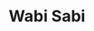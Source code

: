 ---
layout: place
title: "Wabi Sabi"
permalink: /illinois/chicago/wabi-sabi.html
stateAbbr: IL
stateName: Illinois
cityName: Chicago
seo:
  name: "Wabi Sabi"
  type: Restaurant
  links: null
description: "Looking for sushi in Chicago, Illinois? Check out Wabi Sabi for a delightful Japanese dining experience. Enjoy a variety of sushi and other dishes in a welco..."
place_id: ChIJexfyQeXND4gROm-dTl0vEaU
photos:
  - name: >-
      places/ChIJexfyQeXND4gROm-dTl0vEaU/photos/AeeoHcILgH0G7wiujvkEI0LahLlUWPcjzkDaMQ9KxuMQS457-UJ-rcAkasmcGTpm4gmOzwjP-a6a07oENvoWqc9S4vHocSYYBRAVfTycI1EHxUoefyt2jvnbpnwysz3RQlexoXx9IjQHJKI27UVh7gEuRTSLhUFtxMuziii4at03AVWP1ODiv7lMA5kIGqpHZrcOpfcgiiFFlixfywbShBHHpY1NCseTfIxbo0eMMFm-NRkdaDWyY9_B9Wjf7xIVEDQcQjMFKqrJvlQr84GNfG2RtXRxdq6Qp3_4qwR_DrnqsCJ9zw
    widthPx: 3024
    heightPx: 4032
    authorAttributions:
      - displayName: Wabi Sabi
        uri: https://maps.google.com/maps/contrib/100830478478830504430
        photoUri: >-
          https://lh3.googleusercontent.com/a/ACg8ocIwiIYxb6R_oRMqSXM8MuiNDKmgCoc36acJzMPFrPc6kvWhRw=s100-p-k-no-mo
    flagContentUri: >-
      https://www.google.com/local/imagery/report/?cb_client=maps_api_places.places_api&image_key=!1e10!2sAF1QipMhilgzs-jSwNu05ocH2niKHQh8PiREUamBTHtx&hl=en-US
    googleMapsUri: >-
      https://www.google.com/maps/place//data=!3m4!1e2!3m2!1sAF1QipMhilgzs-jSwNu05ocH2niKHQh8PiREUamBTHtx!2e10!4m2!3m1!1s0x880fcde541f2177b:0xa5112f5d4e9d6f3a
  - name: >-
      places/ChIJexfyQeXND4gROm-dTl0vEaU/photos/AeeoHcIq8T577yj2lY2vj5Wd4nvMKlJOkuZZOq8qvA3TaTRh4lOt8jcsPNL5jB2SJt0HE43VbtZVA0lplCyiHVz8doBubpqoi_r-CfICHB9gPalHPOdB6XvvaFWWOwqCdZOiTBQRwahrIBQOYSt9-W9WMzlPJ3CHsvtKvrpBzZfRQtkLr9rr-u--IleKdx1WhHghLfK2kBHNNQWOllZSqnRsNtRZKPa_z6qRAt2Z68ZXUnxh_lpjijHrghsvgsFrZ3VWFCV4Hs70QKKpGMQjdfLFCaOPHhp8J-PdEF8xF6py_sW2Yv9Wk6dVntYpX4DB1N-GRrA7vwJ4JLywa3CHYiCeerP3jrw_rnuT03BFJ092uJcH_frYHlPgd1mmnRjOP5D_1XIdeSFeCkOA1qqSyz5SkFI4QjZY4xtyREc9rvnCc-9PCKmh
    widthPx: 1080
    heightPx: 565
    authorAttributions:
      - displayName: Anitha
        uri: https://maps.google.com/maps/contrib/116890191186377705866
        photoUri: >-
          https://lh3.googleusercontent.com/a-/ALV-UjXNPejI6r7Sj9D_I12KEo6L_dhZ9O2BS-CCT3gBK7bmRRckxTL-qw=s100-p-k-no-mo
    flagContentUri: >-
      https://www.google.com/local/imagery/report/?cb_client=maps_api_places.places_api&image_key=!1e10!2sCIHM0ogKEICAgIC4_7iT4gE&hl=en-US
    googleMapsUri: >-
      https://www.google.com/maps/place//data=!3m4!1e2!3m2!1sCIHM0ogKEICAgIC4_7iT4gE!2e10!4m2!3m1!1s0x880fcde541f2177b:0xa5112f5d4e9d6f3a
  - name: >-
      places/ChIJexfyQeXND4gROm-dTl0vEaU/photos/AeeoHcKzix_2WjrvqhQV1LOryzLKLFP7LX19dJSQbktMuG73Ov5bQ416xzBA6Ez0BxeHW8_F1wE98QHEAqTeee43ysnIHMdbqltnhgeNKxGYK4R_0dprqK7Dw3RUhW7DUrXnQ-GDBUjCz2q7puJbIXvn9pNG5izzZlzfB9TnH_TckK16Bzyy_4b_ICorMIBPRmZf9RpM8P76T0uVZ0w8TJYCwnnihXKQfVkRRtB6yexkoAhYUTsgIHgb7wGDSOszqknXzoHLXfSG9UZ8e_xIm5HZQMa2D5vP6RaCZyfmGRW6zOOW51Qflekg0Mlj2J04Ao6m772OcwKKV0qoZxyWyO3QKorH1ccs7huMW9Wz66V08gSZEL2zRQlw2ex7PClKgO5sUxWzG5wN2szorJ8OTSIr50gkpvasrl66u-4fAhTiIaqsLw
    widthPx: 4032
    heightPx: 3024
    authorAttributions:
      - displayName: M Landa
        uri: https://maps.google.com/maps/contrib/101502378773287698860
        photoUri: >-
          https://lh3.googleusercontent.com/a-/ALV-UjXn7DbSdxz3GS2oGIi2pZsVvKCmtRQd05xg9ztjPCcTkomXJXYt9g=s100-p-k-no-mo
    flagContentUri: >-
      https://www.google.com/local/imagery/report/?cb_client=maps_api_places.places_api&image_key=!1e10!2sCIHM0ogKEICAgMCw0O2kTg&hl=en-US
    googleMapsUri: >-
      https://www.google.com/maps/place//data=!3m4!1e2!3m2!1sCIHM0ogKEICAgMCw0O2kTg!2e10!4m2!3m1!1s0x880fcde541f2177b:0xa5112f5d4e9d6f3a
  - name: >-
      places/ChIJexfyQeXND4gROm-dTl0vEaU/photos/AeeoHcLdQF2uiMu0RV-HwMRFJ3nUzZy884offZmdGqEkRwpBQSKh09BuaPX1MdNPs0L4Dg8PVZxpE4ljFaFrWjegqMsJp2ZL9R6VU2-2Mygpe2rN2mrvVPxdXPJF1UB3wZXiKMsGicuVPgQQ1LQprh-xkRT735K8VJzSnYTuBrZPVf9Xdp68lAMx-rgGvMTlaZxjafPids81yu_lDKEy6oIg4d82TBSV_ozDLtON0Ns91KAUnvu0uOxM9Oc_1JEo0zX28U4QxZK2LC7712srK24lcVa9qHjRysgShG0DHRXSbsd6sweEkkupH_x5YwjqI-AUFKxxm3WvB0Wp4xrBnA0_OkGlAMvIGn02d1aRwHdFXxDpW2qdilU8dhK3SaIfQLGLpLMMSiR50tuoKVOVCU07GWeAOdiXedrBOFMHAR_lh2k
    widthPx: 3024
    heightPx: 4032
    authorAttributions:
      - displayName: MM
        uri: https://maps.google.com/maps/contrib/102185232626633892933
        photoUri: >-
          https://lh3.googleusercontent.com/a-/ALV-UjXpqUxzewp6uTmgk5qKRebFv3ood0Bh6bQYkxwG9bFoFiyD_k7g=s100-p-k-no-mo
    flagContentUri: >-
      https://www.google.com/local/imagery/report/?cb_client=maps_api_places.places_api&image_key=!1e10!2sCIHM0ogKEICAgIDfpPXPdw&hl=en-US
    googleMapsUri: >-
      https://www.google.com/maps/place//data=!3m4!1e2!3m2!1sCIHM0ogKEICAgIDfpPXPdw!2e10!4m2!3m1!1s0x880fcde541f2177b:0xa5112f5d4e9d6f3a
  - name: >-
      places/ChIJexfyQeXND4gROm-dTl0vEaU/photos/AeeoHcKxoYXiT3COBRM-jS7cj7N0McB3JAdAN3sGQQ5b6A8eRdLdR7S149cclfoaVnTqXcxQLBoRLfTm5reWDEz9SM_6Y3Sicvs9tlYLfJe_JiFqeHyNAhJvZqSm5GRcQOc0FgL8s-pp-RZu9yaIWENLb0JDzeMg0J7VkMg6fHano1It5bBZv3xG5KpmMjgic5u11odtQYeR5gqV3ujTxAZYApOit50GFxoDfFz-X6dmZOKfdTDXEuwkdgyO7E0mJzjP90L5-7YRugJiQoVnxtBB-Ue85n1Xoh6DoGT8YBRmDl6GXtqX3RU2YA69mvGhlyU1FYP1-0rrgv0lkNJy5Lxk0cnBCf83AlBjgkW5I2rV5ms4n85Skf_eby7Sr_KLuOrjSz2HEVdbS-Jq59atoVtIiFz9or7OVWXGjdjXOc775XFcU1g
    widthPx: 3024
    heightPx: 4032
    authorAttributions:
      - displayName: Rewind
        uri: https://maps.google.com/maps/contrib/117697224804923471766
        photoUri: >-
          https://lh3.googleusercontent.com/a/ACg8ocKphuYB_jVmiGTElmlSniJi9E9aXp4IcnzDMMu5fKq5fRHPow=s100-p-k-no-mo
    flagContentUri: >-
      https://www.google.com/local/imagery/report/?cb_client=maps_api_places.places_api&image_key=!1e10!2sCIHM0ogKEICAgID3kuTovwE&hl=en-US
    googleMapsUri: >-
      https://www.google.com/maps/place//data=!3m4!1e2!3m2!1sCIHM0ogKEICAgID3kuTovwE!2e10!4m2!3m1!1s0x880fcde541f2177b:0xa5112f5d4e9d6f3a
  - name: >-
      places/ChIJexfyQeXND4gROm-dTl0vEaU/photos/AeeoHcKq79wO1wFh5zyCAm7IMo_2umpoMzLWR2CR1vdmpRiLnXLcTn--amwFHavrVv-qVCAtPLy4Fy-lSUnsNcp91T3-vyrlIS3UCXHKIcyB2E5tM4X48c65N2KamHGrDenoPgpm_zf4eSPNtjVnwzDnP0DyydjH-TuEY4Y4KDJutSs14G4zVy5ZLwLeLq4A4b36WOxYFz_qG_QRs7xgmXa9ay--iY85EiB3hYEdQnO4lzhxjMUUT4_7EutNqaw47HqmJwXhpDBQ5rxQ8qyVjutjMziRajhfRS--lp1wzoYcqjcJ3gPcPSOwFShMgtNnYXTZqiUka2hTw6GdxjCKwg7M9hKXztiLCVDIpHDzzT4YUB8lLvzJvbvWFR3NoaHTEjd0P2AfnCG2uagYlPOYyBKTNcU8qOuretH2WZX0iKdWBG8Q8qQ
    widthPx: 4032
    heightPx: 3024
    authorAttributions:
      - displayName: Rewind
        uri: https://maps.google.com/maps/contrib/117697224804923471766
        photoUri: >-
          https://lh3.googleusercontent.com/a/ACg8ocKphuYB_jVmiGTElmlSniJi9E9aXp4IcnzDMMu5fKq5fRHPow=s100-p-k-no-mo
    flagContentUri: >-
      https://www.google.com/local/imagery/report/?cb_client=maps_api_places.places_api&image_key=!1e10!2sCIHM0ogKEICAgID3kuTo3wE&hl=en-US
    googleMapsUri: >-
      https://www.google.com/maps/place//data=!3m4!1e2!3m2!1sCIHM0ogKEICAgID3kuTo3wE!2e10!4m2!3m1!1s0x880fcde541f2177b:0xa5112f5d4e9d6f3a
  - name: >-
      places/ChIJexfyQeXND4gROm-dTl0vEaU/photos/AeeoHcKPhMrwbViO_lTTFp0Z5YbVPjf2-tR4HpjtPRpiUns_r7cAdiR5nAuApp3lcz212Gb3ickPgFDQnM87fz6j0EIa0R-WB36wZcy-OxNk2tBBH4x4-cHLQlI6ZZlHm665bRPTGtUlJJWUshAEPYq6n8hBcand3Svhbj-Kq4DwswFI74zJI0Ce2wDo_QR_uzBzVBeDTq33ZT1Fw-bcaTqe4GkjHIXqzwjQaussIpTS290zT8r1mGMFnUWGMdNgMFhRtrKnHjic8MfEbjswURQyIQRIYQB8-KN7v7VubmUcBQflM7hQJL0Kj2r3F2x1spVUV2J8P7L3Cx7E5fMb1OEcQxu2uJCzfICs1byqvzGrtNDMy6ajBT1TEy8S5J_mxSemOQld2qb1q_QGY1zTMugqpoqRBJh_5uxdz7Cl2-9g4AujCKI
    widthPx: 3024
    heightPx: 4032
    authorAttributions:
      - displayName: Hazel D
        uri: https://maps.google.com/maps/contrib/103957270155606654389
        photoUri: >-
          https://lh3.googleusercontent.com/a/ACg8ocKQoaoQwLpj5GKKzV4A71EfIZZWnD2nxFA7Einx_3-55NbZsfiR=s100-p-k-no-mo
    flagContentUri: >-
      https://www.google.com/local/imagery/report/?cb_client=maps_api_places.places_api&image_key=!1e10!2sCIHM0ogKEICAgICHg5iE6wE&hl=en-US
    googleMapsUri: >-
      https://www.google.com/maps/place//data=!3m4!1e2!3m2!1sCIHM0ogKEICAgICHg5iE6wE!2e10!4m2!3m1!1s0x880fcde541f2177b:0xa5112f5d4e9d6f3a
  - name: >-
      places/ChIJexfyQeXND4gROm-dTl0vEaU/photos/AeeoHcI-MbmepByDxFZNk7xbA5I_SzFzzrDiZzcJGzwn4UouzD4nE9pu97GlwLarN4oYvALKmrNoAG8ELZu-1-PPUXBrwO1cEa1qBve27yfEo1miXcydkBcsH9uWgieAQ9tpfoMxDT-ns9m4IPVcbN1dISYL28XB2snMMoFhIyueniPmBLK0L72tyrunkgYfZ5fXoi8GmMhOqCsesMitFzGNJ_JhXMoHuI1kM8AMQ4ebIQGeqFTGHiuD_kCtN-s3EMlUrEKYHausiWn8621MAOWxDT0CDzSXfjXvaeHrAgQW-4WjO_nEzqCrTTMLbhAyQfI8Si-CJAUsjtnCkopCMWTlXmH2sqRne9X0UPfKbLGyzgAi5zVyLAuq7HOxBPCHG9nu63XNh5MTF8H4r3_kmwUp8VAQDvV6huWHrYfT6PTPuiLqxQ
    widthPx: 4032
    heightPx: 3024
    authorAttributions:
      - displayName: M Landa
        uri: https://maps.google.com/maps/contrib/101502378773287698860
        photoUri: >-
          https://lh3.googleusercontent.com/a-/ALV-UjXn7DbSdxz3GS2oGIi2pZsVvKCmtRQd05xg9ztjPCcTkomXJXYt9g=s100-p-k-no-mo
    flagContentUri: >-
      https://www.google.com/local/imagery/report/?cb_client=maps_api_places.places_api&image_key=!1e10!2sCIHM0ogKEICAgMCw0O2kDg&hl=en-US
    googleMapsUri: >-
      https://www.google.com/maps/place//data=!3m4!1e2!3m2!1sCIHM0ogKEICAgMCw0O2kDg!2e10!4m2!3m1!1s0x880fcde541f2177b:0xa5112f5d4e9d6f3a
  - name: >-
      places/ChIJexfyQeXND4gROm-dTl0vEaU/photos/AeeoHcLw0D_LU6n4zwk4khu6CxBvbHbQy1qvP1_M5OIllL0LgpPz-PoqGgGZL3PGmeh47WetMjjnwsYTh9gy0KPbhl9zrVrP2llSTzLe1osyRHwyV1pqdCLonEWmlEdzEQbLfdZF0Tq8oywzY3WSh-dzQDAPo4J_TMJCqALSG0RliX2ZqytkB_LbqXh3xjGNwwyYeuy4oG5b0BlSOUjh6O3fQAqVFo-lMl1KRDsfaVl9b042LVxD-vPsOlfcJLXKDKz9qpAY6EHoCx2C4UJmg7pSIBTV-Y-z98oo9F-7_MPb89_cX5TjD2cUu0EpeNPInCGYZT4lYJfxQir02yi5WVVHUXDY9MhUFyxVpYrM8cqNFxpqR7Rkt_yV2iNO9jEiV7uJNdckZfKVeGTPjxOcErGazGfJQz4J4jl-GeH6ELru_aPQf6Q
    widthPx: 4000
    heightPx: 3000
    authorAttributions:
      - displayName: Peter Leung
        uri: https://maps.google.com/maps/contrib/111858281842507934347
        photoUri: >-
          https://lh3.googleusercontent.com/a-/ALV-UjVXBlqH1EJIrbusmOviFbToDiDTrF2-4Gn0cWaS7A_6O8xOYYAdrg=s100-p-k-no-mo
    flagContentUri: >-
      https://www.google.com/local/imagery/report/?cb_client=maps_api_places.places_api&image_key=!1e10!2sCIHM0ogKEICAgIDx3uvj_QE&hl=en-US
    googleMapsUri: >-
      https://www.google.com/maps/place//data=!3m4!1e2!3m2!1sCIHM0ogKEICAgIDx3uvj_QE!2e10!4m2!3m1!1s0x880fcde541f2177b:0xa5112f5d4e9d6f3a
  - name: >-
      places/ChIJexfyQeXND4gROm-dTl0vEaU/photos/AeeoHcJB4hLmCh7y684J0AVVbuVPx-EsPdLwB2OWJb8UpiY-9cJMuT1PbwVDSbVmljRE7pjKMnUlD-sMxHW_khbZPkMG76bpqETKIGB1T2VVKAGdmiy4bWm1joqhZmfSnMjdDiO5hRYphVPKQoAztVol1xDLElK40do81WcSY2OH5lulr3V_HVmsH5EBgcBmIgS4sKrIN2kywWeghsWSkQGgUpXlv1W7eC3BR16fhVMmBRmB13rtLDaAIjOC3GYjNEmIlE604bTSo9h5mEK4h5kDkqmFUdVbgG3Q9Xx1FPQWsDuOIu_PH3OLhkiSK0OAO-1zAHQVxMh-HeCqiF_IycwYQeTZvU8jtFiyhivsfroyHFbFEHvGIZHMb1QybNWoKgH69_jghhGgepb-IoPOrsI7eN1UlK23KVGiVMPz9jTdYDl2UA
    widthPx: 4080
    heightPx: 3072
    authorAttributions:
      - displayName: Jair Reina
        uri: https://maps.google.com/maps/contrib/112886097095826808182
        photoUri: >-
          https://lh3.googleusercontent.com/a-/ALV-UjV1D3rdsLqQezy1iIlQobvEZdHvrC2Y1kgjZhEuQTnIcPXZnl4=s100-p-k-no-mo
    flagContentUri: >-
      https://www.google.com/local/imagery/report/?cb_client=maps_api_places.places_api&image_key=!1e10!2sCIHM0ogKEICAgIDdrOXvOg&hl=en-US
    googleMapsUri: >-
      https://www.google.com/maps/place//data=!3m4!1e2!3m2!1sCIHM0ogKEICAgIDdrOXvOg!2e10!4m2!3m1!1s0x880fcde541f2177b:0xa5112f5d4e9d6f3a
address: 4720 N Kedzie Ave, Chicago, IL 60625, USA
street: 4720 N Kedzie Ave
city: Chicago
state: IL
zip: '60625'
country: USA
neighborhood: East Albany Park
latitude: '41.967249'
longitude: '-87.708667'
accessibility_options:
  wheelchairAccessibleParking: false
  wheelchairAccessibleRestroom: true
  wheelchairAccessibleSeating: true
business_status: OPERATIONAL
name: Wabi Sabi
google_maps_links:
  directionsUri: >-
    https://www.google.com/maps/dir//''/data=!4m7!4m6!1m1!4e2!1m2!1m1!1s0x880fcde541f2177b:0xa5112f5d4e9d6f3a!3e0
  placeUri: https://maps.google.com/?cid=11894340168659595066
  writeAReviewUri: >-
    https://www.google.com/maps/place//data=!4m3!3m2!1s0x880fcde541f2177b:0xa5112f5d4e9d6f3a!12e1
  reviewsUri: >-
    https://www.google.com/maps/place//data=!4m4!3m3!1s0x880fcde541f2177b:0xa5112f5d4e9d6f3a!9m1!1b1
  photosUri: >-
    https://www.google.com/maps/place//data=!4m3!3m2!1s0x880fcde541f2177b:0xa5112f5d4e9d6f3a!10e5
primary_type: Ramen Restaurant
opening_hours:
  regular: null
  current: null
secondary_opening_hours:
  regular:
    weekdayDescriptions: null
    type: null
  current:
    weekdayDescriptions: null
    type: null
phone: null
price_level: null
price_range: null
rating: null
rating_count: 0
website: null
reviews: null
parking_options: null
payment_options: null
allow_dogs: null
curbside_pickup: null
delivery: null
dine_in: null
good_for_children: null
good_for_groups: null
good_for_sports: null
live_music: null
menu_for_children: null
outdoor_seating: null
reservable: null
restroom: null
serves_beer: null
serves_breakfast: null
serves_brunch: null
serves_cocktails: null
serves_coffee: null
serves_dinner: null
serves_dessert: null
serves_lunch: null
serves_vegetarian_food: null
serves_wine: null
takeout: null
summary: null

---